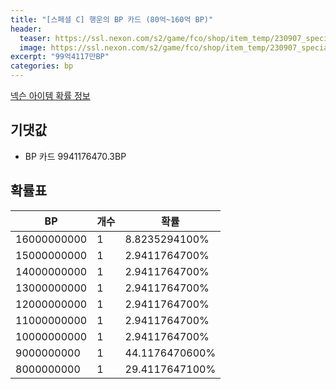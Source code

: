 ```yaml
---
title: "[스페셜 C] 행운의 BP 카드 (80억~160억 BP)"
header:
  teaser: https://ssl.nexon.com/s2/game/fco/shop/item_temp/230907_special_b9244v59dhjj15/200333018_s.png
  image: https://ssl.nexon.com/s2/game/fco/shop/item_temp/230907_special_b9244v59dhjj15/200333018_s.png
excerpt: "99억4117만BP"
categories: bp
---
```

[넥슨 아이템 확률 정보](http://iteminfo.nexon.com/probability/fco?sn=7456)

## 기댓값
  - BP 카드 9941176470.3BP

## 확률표

|BP|개수|확률|
|---|---|---|
|16000000000|1|8.8235294100%|
|15000000000|1|2.9411764700%|
|14000000000|1|2.9411764700%|
|13000000000|1|2.9411764700%|
|12000000000|1|2.9411764700%|
|11000000000|1|2.9411764700%|
|10000000000|1|2.9411764700%|
|9000000000|1|44.1176470600%|
|8000000000|1|29.4117647100%|
